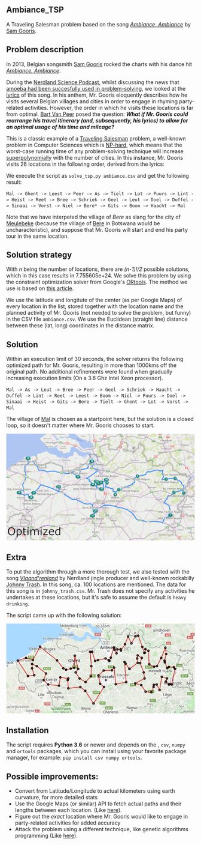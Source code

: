 ## Ambiance_TSP
A Traveling Salesman problem based on the song [_Ambiance, Ambiance_](https://www.youtube.com/watch?v=EqdQyoAUQZ0) by [Sam Gooris](https://nl.wikipedia.org/wiki/Sam_Gooris).

## Problem description
In 2013, Belgian songsmith [Sam Gooris](https://nl.wikipedia.org/wiki/Sam_Gooris) rocked the charts with his dance hit [_Ambiance, Ambiance_](https://www.youtube.com/watch?v=EqdQyoAUQZ0).

During the [Nerdland Science Podcast](www.nerdland.be), whilst discussing the news that [amoeba had been succesfully used in problem-solving](https://phys.org/news/2018-12-amoeba-approximate-solutions-np-hard-problem.html), we looked at the [lyrics](https://muzikum.eu/en/123-173-5017/sam-gooris/ambiance-lyrics.html) of this song. In his anthem, Mr. Gooris eloquently describes how he visits several Belgian villages and cities in order to engage in rhyming party-related activities. However, the order in which he visits these locations is far from optimal. [Bart Van Peer](https://twitter.com/zebbedeusje) posed the question: **_What if Mr. Gooris could rearrange his travel itinerary (and, subsequently, his lyrics) to allow for an optimal usage of his time and mileage?_**

This is a classic example of a [Traveling Salesman](https://en.wikipedia.org/wiki/Travelling_salesman_problem) problem, a well-known problem in Computer Sciences which is [NP-hard](https://en.wikipedia.org/wiki/NP-hardness), which means that the worst-case running time of any problem-solving technique will increase [superpolynomially](https://en.wikipedia.org/wiki/Time_complexity#Polynomial_time) with the number of cities. In this instance, Mr. Gooris visits 26 locations in the following order, derived from the lyrics:

We execute the script as ``solve_tsp.py ambiance.csv`` and get the following result:

```
Mal -> Ghent -> Leest -> Peer -> As -> Tielt -> Lot -> Puurs -> Lint -> Heist -> Reet -> Bree -> Schriek -> Geel -> Leut -> Doel -> Duffel -> Sinaai -> Vorst -> Niel -> Bere* -> Gits -> Boom -> Haacht -> Mal
```

Note that we have interpeted the village of _Bere_ as slang for the city of [Meulebeke](https://en.wikipedia.org/wiki/Meulebeke) (because the village of [Bere](https://en.wikipedia.org/wiki/Bere,_Botswana) in Botswana would be uncharacteristic), and suppose that Mr. Gooris will start and end his party tour in the same location.

## Solution strategy

With _n_ being the number of locations, there are _(n-1)!/2_ possible solutions, which in this case results in 7.755605e+24. We solve this problem by using the constraint optimization solver from Google's [ORtools](https://developers.google.com/optimization/). The method we use is based on [this article](https://developers.google.com/optimization/routing/tsp).

We use the latitude and longitute of the center (as per Google Maps) of every location in the list, stored together with the location name and the planned activity of Mr. Gooris (not needed to solve the problem, but funny) in the CSV file ``ambiance.csv``. We use the Euclidean (straight line) distance between these (lat, long) coordinates in the distance matrix.

## Solution

Within an execution limit of 30 seconds, the solver returns the following optimized path for Mr. Gooris, resulting in more than 1000kms off the original path. No additional refinements were found when gradually increasing execution limits (On a 3.6 Ghz Intel Xeon processor).

```
Mal -> As -> Leut -> Bree -> Peer -> Geel -> Schriek -> Haacht -> Duffel -> Lint -> Reet -> Leest -> Boom -> Niel -> Puurs -> Doel -> Sinaai -> Heist -> Gits -> Bere -> Tielt -> Ghent -> Lot -> Vorst ->  Mal
```

The village of [Mal](https://nl.wikipedia.org/wiki/Mal_(Tongeren)) is chosen as a startpoint here, but the solution is a closed loop, so it doesn't matter where Mr. Gooris chooses to start.

![TSP_difference](https://github.com/Forceflow/Ambiance_TSP/blob/master/readme_img/TSP_diff.gif "Difference between original and optimized itinerary")

## Extra
To put the algorithm through a more thorough test, we also tested with the song [_Vlaand'renland_](https://www.youtube.com/watch?v=Qb9bvgouEnA) by Nerdland jingle producer and well-known rockabilly [Johnny Trash](https://www.johnnytrash.be/). In this song, ca. 100 locations are mentioned. The data for this song is in ``johnny_trash.csv``. Mr. Trash does not specify any activities he undertakes at these locations, but it's safe to assume the default is ``heavy drinking``.

The script came up with the following solution:

![trash_route](https://github.com/Forceflow/Ambiance_TSP/blob/master/readme_img/trash_route.jpg "Calculated route for Johnny Trash")

## Installation
The script requires **Python 3.6** or newer and depends on the , ``csv``, ``numpy`` and ``ortools`` packages, which you can install using your favorite package manager, for example: ``pip install csv numpy ortools``.

## Possible improvements:
 * Convert from Latitude/Longitude to actual kilometers using earth curvature, for more detailed stats
 * Use the Google Maps (or similar) API to fetch actual paths and their lengths between each location. (Like [here](http://www.theprojectspot.com/tutorial-post/solving-traveling-salesman-problem-using-google-maps-and-genetic-algorithms/9)).
 * Figure out the _exact_ location where Mr. Gooris would like to engage in party-related activities for added accuracy
 * Attack the problem using a different technique, like genetic algorithms programming (Like [here](https://towardsdatascience.com/evolution-of-a-salesman-a-complete-genetic-algorithm-tutorial-for-python-6fe5d2b3ca35)).
